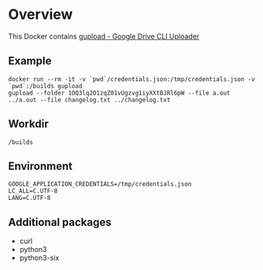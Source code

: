 # Overview
This Docker contains [gupload - Google Drive CLI Uploader](https://github.com/hardwario/gupload) 

## Example
```
docker run --rm -it -v `pwd`/credentials.json:/tmp/credentials.json -v `pwd`:/builds gupload
gupload --folder 1OQ3lq2O1zqZ01vUgzvg1iyXXtBJRl6pW --file a.out ../a.out --file changelog.txt ../changelog.txt
```

## Workdir
    /builds

## Environment
    GOOGLE_APPLICATION_CREDENTIALS=/tmp/credentials.json
    LC_ALL=C.UTF-8
    LANG=C.UTF-8

## Additional packages
* curl
* python3 
* python3-six
